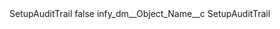 <?xml version="1.0" encoding="UTF-8"?>
<CustomMetadata xmlns="http://soap.sforce.com/2006/04/metadata" xmlns:xsi="http://www.w3.org/2001/XMLSchema-instance" xmlns:xsd="http://www.w3.org/2001/XMLSchema">
    <label>SetupAuditTrail</label>
    <protected>false</protected>
    <values>
        <field>infy_dm__Object_Name__c</field>
        <value xsi:type="xsd:string">SetupAuditTrail</value>
    </values>
</CustomMetadata>
